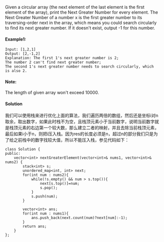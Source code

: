 Given a circular array (the next element of the last element is the first element of the array), print the Next Greater Number for every element. The Next Greater Number of a number x is the first greater number to its traversing-order next in the array, which means you could search circularly to find its next greater number. If it doesn't exist, output -1 for this number.

#### Example1:
```
Input: [1,2,1]
Output: [2,-1,2]
Explanation: The first 1's next greater number is 2; 
The number 2 can't find next greater number; 
The second 1's next greater number needs to search circularly, which is also 2.
```

#### Note:
The length of given array won't exceed 10000.

#### Solution
我们可以使用栈来进行优化上面的算法，我们遍历两倍的数组，然后还是坐标i对n取余，取出数字，如果此时栈不为空，且栈顶元素小于当前数字，说明当前数字就是栈顶元素的右边第一个较大数，那么建立二者的映射，并且去除当前栈顶元素，最后如果i小于n，则把i压入栈。因为res的长度必须是n，超过n的部分我们只是为了给之前栈中的数字找较大值，所以不能压入栈，参见代码如下：
```
class Solution {
public:
    vector<int> nextGreaterElement(vector<int>& nums1, vector<int>& nums2) {
        stack<int> s;
        unordered_map<int, int> next;
        for(int num : nums2){
            while(!s.empty() && num > s.top()){
                next[s.top()]=num;
                s.pop();
            }
            s.push(num);
        }
        
        vector<int> ans;
        for(int num : nums1){
            ans.push_back(next.count(num)?next[num]:-1);
        }
        return ans;
    }
};

```
